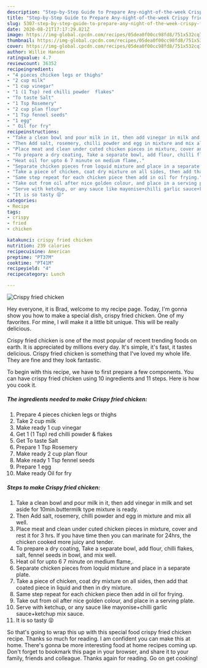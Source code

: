 ```yaml
---
description: "Step-by-Step Guide to Prepare Any-night-of-the-week Crispy fried chicken"
title: "Step-by-Step Guide to Prepare Any-night-of-the-week Crispy fried chicken"
slug: 5307-step-by-step-guide-to-prepare-any-night-of-the-week-crispy-fried-chicken
date: 2020-08-21T17:17:29.821Z
image: https://img-global.cpcdn.com/recipes/05dea0f00cc98fd8/751x532cq70/crispy-fried-chicken-recipe-main-photo.jpg
thumbnail: https://img-global.cpcdn.com/recipes/05dea0f00cc98fd8/751x532cq70/crispy-fried-chicken-recipe-main-photo.jpg
cover: https://img-global.cpcdn.com/recipes/05dea0f00cc98fd8/751x532cq70/crispy-fried-chicken-recipe-main-photo.jpg
author: Willie Hansen
ratingvalue: 4.7
reviewcount: 36352
recipeingredient:
- "4 pieces chicken legs or thighs"
- "2 cup milk"
- "1 cup vinegar"
- "1 (1 Tsp) red chilli powder  flakes"
- "To taste Salt"
- "1 Tsp Rosemery"
- "2 cup plan flour"
- "1 Tsp fennel seeds"
- "1 egg"
- " Oil for fry"
recipeinstructions:
- "Take a clean bowl and pour milk in it, then add vinegar in milk and set aside for 10min.buttermilk type mixture is ready."
- "Then Add salt, rosemery, chilli powder and egg in mixture and mix all well."
- "Place meat and clean under cuted chicken pieces in mixture, cover and rest it for 3 hrs. If you have time then you can marinate for 24hrs, the chicken cooked more juicy and tender."
- "To prepare a dry coating, Take a separate bowl, add flour, chilli flakes, salt, fennel seeds in bowl, and mix well."
- "Heat oil for upto 6 7 minute on medium flame,."
- "Separate chicken pieces from loquid mixture and place in a separate plate."
- "Take a piece of chicken, coat dry mixture on all sides, then add that coated piece in liquid and then in dry mixture."
- "Same step repeat for each chicken piece then add in oil for frying."
- "Take out from oil after nice golden colour, and place in a serving plate."
- "Serve with ketchup, or any sauce like mayonise+chilli garlic sauce+ketchup mix sauce."
- "It is so tasty 😝"
categories:
- Recipe
tags:
- crispy
- fried
- chicken

katakunci: crispy fried chicken 
nutrition: 239 calories
recipecuisine: American
preptime: "PT37M"
cooktime: "PT41M"
recipeyield: "4"
recipecategory: Lunch

---
```



![Crispy fried chicken](https://img-global.cpcdn.com/recipes/05dea0f00cc98fd8/751x532cq70/crispy-fried-chicken-recipe-main-photo.jpg)

Hey everyone, it is Brad, welcome to my recipe page. Today, I'm gonna show you how to make a special dish, crispy fried chicken. One of my favorites. For mine, I will make it a little bit unique. This will be really delicious.

Crispy fried chicken is one of the most popular of recent trending foods on earth. It is appreciated by millions every day. It's simple, it's fast, it tastes delicious. Crispy fried chicken is something that I've loved my whole life. They are fine and they look fantastic.




To begin with this recipe, we have to first prepare a few components. You can have crispy fried chicken using 10 ingredients and 11 steps. Here is how you cook it.

<!--inarticleads1-->

##### The ingredients needed to make Crispy fried chicken:

1. Prepare 4 pieces chicken legs or thighs
1. Take 2 cup milk
1. Make ready 1 cup vinegar
1. Get 1 (1 Tsp) red chilli powder &amp; flakes
1. Get To taste Salt
1. Prepare 1 Tsp Rosemery
1. Make ready 2 cup plan flour
1. Make ready 1 Tsp fennel seeds
1. Prepare 1 egg
1. Make ready  Oil for fry




<!--inarticleads2-->

##### Steps to make Crispy fried chicken:

1. Take a clean bowl and pour milk in it, then add vinegar in milk and set aside for 10min.buttermilk type mixture is ready.
1. Then Add salt, rosemery, chilli powder and egg in mixture and mix all well.
1. Place meat and clean under cuted chicken pieces in mixture, cover and rest it for 3 hrs. If you have time then you can marinate for 24hrs, the chicken cooked more juicy and tender.
1. To prepare a dry coating, Take a separate bowl, add flour, chilli flakes, salt, fennel seeds in bowl, and mix well.
1. Heat oil for upto 6 7 minute on medium flame,.
1. Separate chicken pieces from loquid mixture and place in a separate plate.
1. Take a piece of chicken, coat dry mixture on all sides, then add that coated piece in liquid and then in dry mixture.
1. Same step repeat for each chicken piece then add in oil for frying.
1. Take out from oil after nice golden colour, and place in a serving plate.
1. Serve with ketchup, or any sauce like mayonise+chilli garlic sauce+ketchup mix sauce.
1. It is so tasty 😝




So that's going to wrap this up with this special food crispy fried chicken recipe. Thanks so much for reading. I am confident you can make this at home. There's gonna be more interesting food at home recipes coming up. Don't forget to bookmark this page in your browser, and share it to your family, friends and colleague. Thanks again for reading. Go on get cooking!

